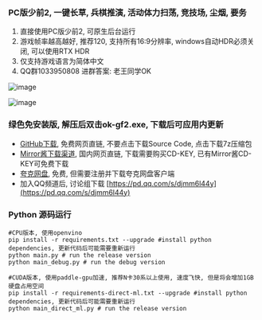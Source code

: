 ### PC版少前2, 一键长草, 兵棋推演, 活动体力扫荡, 竞技场, 尘烟, 要务

1. 直接使用PC版少前2, 可原生后台运行
2. 游戏帧率越高越好, 推荐120, 支持所有16:9分辨率, windows自动HDR必须关闭, 可以使用RTX HDR
3. 仅支持游戏语言为简体中文
4. QQ群1033950808 进群答案: 老王同学OK


![image](https://github.com/user-attachments/assets/6bd2ac34-fd40-4c74-9e8e-a0343818876d)

![image](https://github.com/user-attachments/assets/ae1ecd07-6608-478d-9226-40d4f8000a60)

### 绿色免安装版, 解压后双击ok-gf2.exe, 下载后可应用内更新

* [GitHub下载](https://github.com/ok-oldking/ok-wuthering-waves/releases), 免费网页直链, 不要点击下载Source Code,
  点击下载7z压缩包
* [Mirror酱下载渠道](https://mirrorchyan.com/zh/projects?rid=okgf2), 国内网页直链, 下载需要购买CD-KEY,
  已有Mirror酱CD-KEY可免费下载
* [夸克网盘](https://pan.quark.cn/s/a1052cec4d13), 免费, 但需要注册并下载夸克网盘客户端
* 加入QQ频道后, 讨论组下载 [https://pd.qq.com/s/djmm6l44y](https://pd.qq.com/s/djmm6l44y)


### Python 源码运行

```
#CPU版本, 使用openvino
pip install -r requirements.txt --upgrade #install python dependencies, 更新代码后可能需要重新运行
python main.py # run the release version
python main_debug.py # run the debug version
```

```
#CUDA版本, 使用paddle-gpu加速, 推荐N卡30系以上使用, 速度飞快, 但是将会增加1GB硬盘占用空间
pip install -r requirements-direct-ml.txt --upgrade #install python dependencies, 更新代码后可能需要重新运行
python main_direct_ml.py # run the release version
```

